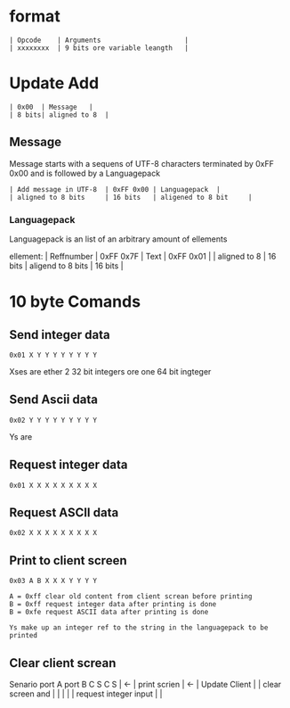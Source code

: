  # format
	
	| Opcode	| Arguments						|
	| xxxxxxxx	| 9 bits ore variable leangth	|

# Update Add

	| 0x00	| Message	|
	| 8 bits| aligned to 8 	|


## Message  
Message starts with a sequens of UTF-8 characters terminated by 0xFF 0x00 and is followed by a Languagepack

	| Add message in UTF-8 	| 0xFF 0x00	| Languagepack	|
	| aligned to 8 bits 	| 16 bits 	| aligened to 8 bit 	|

### Languagepack
Languagepack is an list of an arbitrary amount of ellements

ellement:
	| Reffnumber 	| 0xFF	0x7F	| Text			| 0xFF 0x01 	|
	| aligned to 8 	| 16 bits	| aligend to 8 bits 	| 16 bits 	|




# 10 byte Comands 
## Send integer data

	0x01 X Y Y Y Y Y Y Y Y 
	
Xses are ether 2 32 bit integers ore one 64 bit ingteger


## Send Ascii data

	0x02 Y Y Y Y Y Y Y Y Y
Ys are 
	
## Request integer data

	0x01 X X X X X X X X X 

## Request ASCII data
	
	0x02 X X X X X X X X X

## Print to client screen

	
	0x03 A B X X X Y Y Y Y
	
	A = 0xff clear old content from client screan before printing
	B = 0xff request integer data after printing is done
	B = 0xfe request ASCII data after printing is done
	
	Ys make up an integer ref to the string in the languagepack to be printed


## Clear client screan 


Senario
	port A				port B
	C	S			C	S
	| <-	| print scrien		| <-	| Update Client
	|	| clear screen and 	|	|	|
	| 	| request integer input |	|
